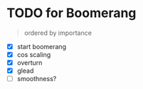 # TODO for Boomerang

> ordered by importance

* [X] start boomerang
* [X] cos scaling
* [X] overturn
* [X] glead
* [ ] smoothness?
